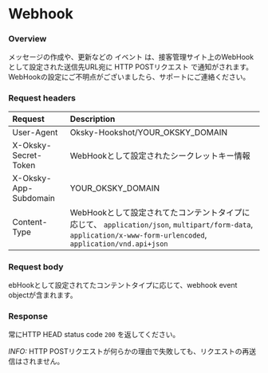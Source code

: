 # Webhook

### Overview

メッセージの作成や、更新などの イベント は、接客管理サイト上のWebHookとして設定された送信先URL宛に HTTP POSTリクエスト で通知がされます。WebHookの設定にご不明点がございましたら、サポートにご連絡ください。

### Request headers

|Request|Description|
|:----|:----|
|User-Agent|Oksky-Hookshot/YOUR_OKSKY_DOMAIN|
|X-Oksky-Secret-Token|WebHookとして設定されたシークレットキー情報|
|X-Oksky-App-Subdomain|YOUR_OKSKY_DOMAIN|
|Content-Type|WebHookとして設定されてたコンテントタイプに応じて、 `application/json`, `multipart/form-data`, `application/x-www-form-urlencoded`, `application/vnd.api+json`|

### Request body

ebHookとして設定されてたコンテントタイプに応じて、webhook event objectが含まれます。

### Response

常にHTTP HEAD status code `200` を返してください。

*INFO:* HTTP POSTリクエストが何らかの理由で失敗しても、リクエストの再送信はされません。

